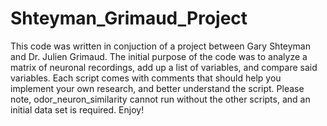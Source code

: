 # Shteyman_Grimaud_Project
This code was written in conjuction of a project between Gary Shteyman and Dr. Julien Grimaud. The initial purpose of the code was to analyze a matrix of neuronal recordings, add up a list of variables, and compare said variables.
Each script comes with comments that should help you implement your own research, and better understand the script. Please note, odor_neuron_similarity cannot run without the other scripts, and an initial data set is required. Enjoy!
